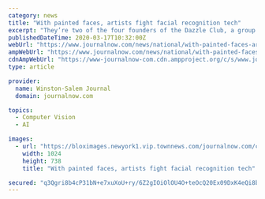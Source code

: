 ```yaml
---
category: news
title: "With painted faces, artists fight facial recognition tech"
excerpt: "They’re two of the four founders of the Dazzle Club, a group of artists set up last year to provoke discussion about the growing using of facial recognition technology. The group holds monthly silent walks through different parts of London to raise awareness about the technology, which they say is being used for “rampant surveillance.”"
publishedDateTime: 2020-03-17T10:32:00Z
webUrl: "https://www.journalnow.com/news/national/with-painted-faces-artists-fight-facial-recognition-tech/article_51674148-7b4d-58f6-9b88-889067c4f3ff.html"
ampWebUrl: "https://www.journalnow.com/news/national/with-painted-faces-artists-fight-facial-recognition-tech/article_51674148-7b4d-58f6-9b88-889067c4f3ff.amp.html"
cdnAmpWebUrl: "https://www-journalnow-com.cdn.ampproject.org/c/s/www.journalnow.com/news/national/with-painted-faces-artists-fight-facial-recognition-tech/article_51674148-7b4d-58f6-9b88-889067c4f3ff.amp.html"
type: article

provider:
  name: Winston-Salem Journal
  domain: journalnow.com

topics:
  - Computer Vision
  - AI

images:
  - url: "https://bloximages.newyork1.vip.townnews.com/journalnow.com/content/tncms/assets/v3/editorial/4/9d/49d157b8-e91c-5627-ab5a-25446ae50b4d/5e42e4e96835d.image.jpg?resize=1024%2C738"
    width: 1024
    height: 738
    title: "With painted faces, artists fight facial recognition tech"

secured: "q3Qgri8b4cP31bN+e7xuXoU+ry/6Z2gIOiOlOU4O+teOcQ20Ex09DxK4eQi8b7xPWtuqEcD8viaXJbq32uxVR9vJZUsgClUHrhwE4uoWhek/dBcFb1NwdxD2Kr25Jg3JmCEWbWyjcR67d0JstFMnImtyLkHoK6Y7aY4xbtn2JRIeIxKRSebRhiFF4te8LN4qefqxB62pI/cHX5ITKoBn5hAjg/7x8RFw3Qd5OELkzuoSVQ48J/aHoLrvmPD+VcqJr0ZaFERqO/5B4FVUxD3XNlh1kAGsYI1HvBxaPgEyf5zfHN2R+vQG5UFtMz5FOcVw9gYjeXfN3gvEoSH2fm+Tfb2Wl+YdPlDwxVORZrtiWnr1Gi35bs+PPFo0u6+Y4Gaodasns6OUhwccGinkkbNowINIzQtvFkfbNdFECIjMROQg8Gct8VQTsp/+UwCb2CMMe5xg+KPbF8bPw81QRvVJVOjxjVhmRCsrtBQKu8Kqf6Q=;Mzg+VEzohNxMzYlfcvfFTg=="
---
```



